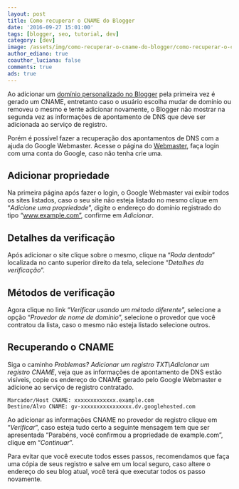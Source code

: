```yaml
---
layout: post
title: Como recuperar o CNAME do Blogger
date: '2016-09-27 15:01:00'
tags: [blogger, seo, tutorial, dev]
category: [dev]
image: /assets/img/como-recuperar-o-cname-do-blogger/como-recuperar-o-cname-do-blogger.jpg
author_ediano: true
coauthor_luciana: false
comments: true
ads: true
---
```


Ao adicionar um <a href="http://www.insideblock.com/post/como-colocar-dominio-no-blogspot.html" target="_blank">domínio personalizado no Blogger</a> pela primeira vez é gerado um CNAME, entretanto caso o usuário escolha mudar de domínio ou removeu o mesmo e tente adicionar novamente, o Blogger não mostrar na segunda vez as informações de apontamento de DNS que deve ser adicionada ao serviço de registro.

Porém é possível fazer a recuperação dos apontamentos de DNS com a ajuda do Google Webmaster. Acesse o página do <a href="https://www.google.com/webmasters/tools/home?hl=pt-BR" target="_blank" rel="nofollow">Webmaster</a>, faça login com uma conta do Google, caso não tenha crie uma.

## Adicionar propriedade
Na primeira página após fazer o login, o Google Webmaster vai exibir todos os sites listados, caso o seu site não esteja listado no mesmo clique em “*Adicione uma propriedade*”, digite o endereço do domínio registrado do tipo “www.example.com”, confirme em *Adicionar*.

## Detalhes da verificação
Após adicionar o site clique sobre o mesmo, clique na “*Roda dentada*” localizada no canto superior direito da tela, selecione “*Detalhes da verificação*”.

## Métodos de verificação
Agora clique no link “*Verificar usando um método diferente*”, selecione a opção “*Provedor de nome de domínio*”, selecione o provedor que você contratou da lista, caso o mesmo não esteja listado selecione outros.

## Recuperando o CNAME
Siga o caminho *Problemas? Adicionar um registro TXT\Adicionar um registro CNAME*, veja que as informações de apontamento de DNS estão visíveis, copie os endereço do CNAME gerado pelo Google Webmaster e adicione ao serviço de registro contratado.

```
Marcador/Host CNAME: xxxxxxxxxxxxx.example.com
Destino/Alvo CNAME: gv-xxxxxxxxxxxxxxxx.dv.googlehosted.com
```

Ao adicionar as informações CNAME no provedor de registro clique em “*Verificar*”, caso esteja tudo certo a seguinte mensagem tem que ser apresentada “Parabéns, você confirmou a propriedade de example.com”, clique em “*Continuar*”.

Para evitar que você execute todos esses passos, recomendamos que faça uma cópia de seus registro e salve em um local seguro, caso altere o endereço do seu blog atual, você terá que executar todos os passo novamente.